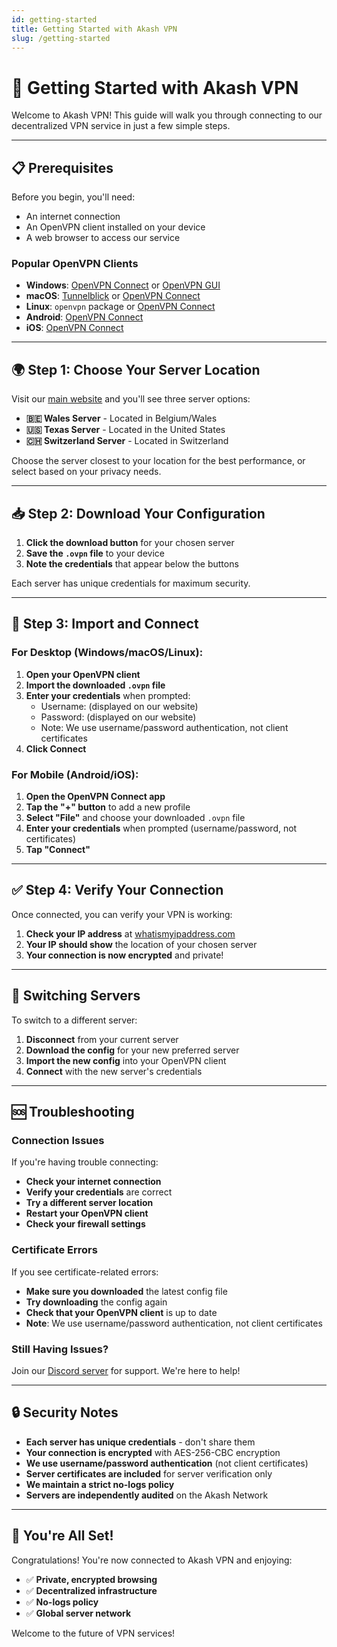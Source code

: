 ```yaml
---
id: getting-started
title: Getting Started with Akash VPN
slug: /getting-started
---
```


# 🚀 Getting Started with Akash VPN

Welcome to Akash VPN! This guide will walk you through connecting to our decentralized VPN service in just a few simple steps.

---

## 📋 Prerequisites

Before you begin, you'll need:

- An internet connection
- An OpenVPN client installed on your device
- A web browser to access our service

### Popular OpenVPN Clients

- **Windows**: [OpenVPN Connect](https://openvpn.net/client-connect-vpn-for-windows-os/) or [OpenVPN GUI](https://openvpn.net/community-downloads/)
- **macOS**: [Tunnelblick](https://tunnelblick.net/) or [OpenVPN Connect](https://openvpn.net/client-connect-vpn-for-mac-os/)
- **Linux**: `openvpn` package or [OpenVPN Connect](https://openvpn.net/client-connect-vpn-for-linux/)
- **Android**: [OpenVPN Connect](https://play.google.com/store/apps/details?id=net.openvpn.openvpn)
- **iOS**: [OpenVPN Connect](https://apps.apple.com/app/openvpn-connect/id590379981)

---

## 🌍 Step 1: Choose Your Server Location

Visit our [main website](/) and you'll see three server options:

- **🇧🇪 Wales Server** - Located in Belgium/Wales
- **🇺🇸 Texas Server** - Located in the United States  
- **🇨🇭 Switzerland Server** - Located in Switzerland

Choose the server closest to your location for the best performance, or select based on your privacy needs.

---

## 📥 Step 2: Download Your Configuration

1. **Click the download button** for your chosen server
2. **Save the `.ovpn` file** to your device
3. **Note the credentials** that appear below the buttons

Each server has unique credentials for maximum security.

---

## 🔐 Step 3: Import and Connect

### For Desktop (Windows/macOS/Linux):

1. **Open your OpenVPN client**
2. **Import the downloaded `.ovpn` file**
3. **Enter your credentials** when prompted:
   - Username: (displayed on our website)
   - Password: (displayed on our website)
   - Note: We use username/password authentication, not client certificates
4. **Click Connect**

### For Mobile (Android/iOS):

1. **Open the OpenVPN Connect app**
2. **Tap the "+" button** to add a new profile
3. **Select "File"** and choose your downloaded `.ovpn` file
4. **Enter your credentials** when prompted (username/password, not certificates)
5. **Tap "Connect"**

---

## ✅ Step 4: Verify Your Connection

Once connected, you can verify your VPN is working:

1. **Check your IP address** at [whatismyipaddress.com](https://whatismyipaddress.com/)
2. **Your IP should show** the location of your chosen server
3. **Your connection is now encrypted** and private!

---

## 🔄 Switching Servers

To switch to a different server:

1. **Disconnect** from your current server
2. **Download the config** for your new preferred server
3. **Import the new config** into your OpenVPN client
4. **Connect** with the new server's credentials

---

## 🆘 Troubleshooting

### Connection Issues

If you're having trouble connecting:

- **Check your internet connection**
- **Verify your credentials** are correct
- **Try a different server location**
- **Restart your OpenVPN client**
- **Check your firewall settings**

### Certificate Errors

If you see certificate-related errors:

- **Make sure you downloaded** the latest config file
- **Try downloading** the config again
- **Check that your OpenVPN client** is up to date
- **Note**: We use username/password authentication, not client certificates

### Still Having Issues?

Join our [Discord server](https://discord.com/invite/akash) for support. We're here to help!

---

## 🔒 Security Notes

- **Each server has unique credentials** - don't share them
- **Your connection is encrypted** with AES-256-CBC encryption
- **We use username/password authentication** (not client certificates)
- **Server certificates are included** for server verification only
- **We maintain a strict no-logs policy**
- **Servers are independently audited** on the Akash Network

---

## 🎉 You're All Set!

Congratulations! You're now connected to Akash VPN and enjoying:

- ✅ **Private, encrypted browsing**
- ✅ **Decentralized infrastructure**
- ✅ **No-logs policy**
- ✅ **Global server network**

Welcome to the future of VPN services!
